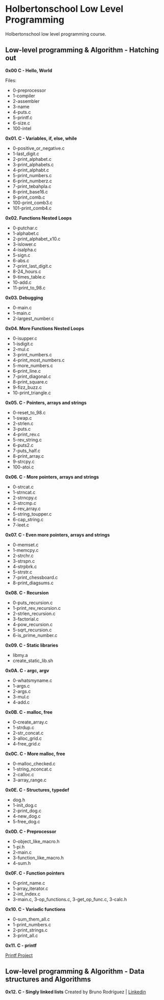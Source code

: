 # Holbertonschool Low Level Programming
Holbertonschool low level programming course.

## Low-level programming & Algorithm - Hatching out

**0x00 C - Hello, World**

Files:

- 0-preprocessor
- 1-compiler
- 2-assembler
- 3-name
- 4-puts.c
- 5-printf.c
- 6-size.c
- 100-intel

**0x01. C - Variables, if, else, while**

- 0-positive_or_negative.c
- 1-last_digit.c
- 2-print_alphabet.c
- 3-print_alphabets.c
- 4-print_alphabt.c
- 5-print_numbers.c
- 6-print_numberz.c
- 7-print_tebahpla.c
- 8-print_base16.c
- 9-print_comb.c
- 100-print_comb3.c
- 101-print_comb4.c

**0x02. Functions Nested Loops**

- 0-putchar.c
- 1-alphabet.c
- 2-print_alphabet_x10.c
- 3-islower.c
- 4-isalpha.c
- 5-sign.c
- 6-abs.c
- 7-print_last_digit.c
- 8-24_hours.c
- 9-times_table.c
- 10-add.c
- 11-print_to_98.c

**0x03. Debugging**

- 0-main.c
- 1-main.c
- 2-largest_number.c

**0x04. More Functions Nested Loops**

- 0-isupper.c
- 1-isdigit.c
- 2-mul.c
- 3-print_numbers.c
- 4-print_most_numbers.c
- 5-more_numbers.c
- 6-print_line.c
- 7-print_diagonal.c
- 8-print_square.c
- 9-fizz_buzz.c
- 10-print_triangle.c

**0x05. C - Pointers, arrays and strings** 

- 0-reset_to_98.c
- 1-swap.c
- 2-strlen.c
- 3-puts.c
- 4-print_rev.c
- 5-rev_string.c
- 6-puts2.c
- 7-puts_half.c
- 8-print_array.c
- 9-strcpy.c
- 100-atoi.c

**0x06. C - More pointers, arrays and strings**

- 0-strcat.c
- 1-strncat.c
- 2-strncpy.c
- 3-strcmp.c
- 4-rev_array.c
- 5-string_toupper.c
- 6-cap_string.c
- 7-leet.c

**0x07. C - Even more pointers, arrays and strings**

- 0-memset.c
- 1-memcpy.c
- 2-strchr.c
- 3-strspn.c
- 4-strpbrk.c
- 5-strstr.c
- 7-print_chessboard.c
- 8-print_diagsums.c

**0x08. C - Recursion**

- 0-puts_recursion.c
- 1-print_rev_recursion.c
- 2-strlen_recursion.c
- 3-factorial.c
- 4-pow_recursion.c
- 5-sqrt_recursion.c
- 6-is_prime_number.c

**0x09. C - Static libraries**

- libmy.a
- create_static_lib.sh

**0x0A. C - argc, argv**

- 0-whatsmyname.c
- 1-args.c
- 2-args.c
- 3-mul.c
- 4-add.c

**0x0B. C - malloc, free**

- 0-create_array.c
- 1-strdup.c
- 2-str_concat.c
- 3-alloc_grid.c
- 4-free_grid.c

**0x0C. C - More malloc, free**

- 0-malloc_checked.c
- 1-string_nconcat.c
- 2-calloc.c
- 3-array_range.c

**0x0E. C - Structures, typedef**

- dog.h
- 1-init_dog.c
- 2-print_dog.c
- 4-new_dog.c
- 5-free_dog.c

**0x0D. C - Preprocessor**

- 0-object_like_macro.h
- 1-pi.h
- 2-main.c
- 3-function_like_macro.h
- 4-sum.h

**0x0F. C - Function pointers**

- 0-print_name.c
- 1-array_iterator.c
- 2-int_index.c
- 3-main.c, 3-op_functions.c, 3-get_op_func.c, 3-calc.h

**0x10. C - Variadic functions**

- 0-sum_them_all.c
- 1-print_numbers.c
- 2-print_strings.c
- 3-print_all.c

**0x11. C - printf**

[Printf Project](https://github.com/Ouyei/printf)

## Low-level programming & Algorithm - Data structures and Algorithms

**0x12. C - Singly linked lists**
Created by Bruno Rodríguez | [Linkedin](https://www.linkedin.com/in/brunonra/)

